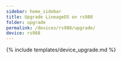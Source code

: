 ```yaml
---
sidebar: home_sidebar
title: Upgrade LineageOS on rs988
folder: upgrade
permalink: /devices/rs988/upgrade/
device: rs988
---
```

{% include templates/device_upgrade.md %}
